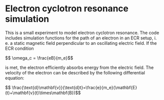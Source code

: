 # Electron cyclotron resonance simulation

This is a small experiment to model electron cyclotron resonance. The code includes simulation functions for the path of an electron in an  ECR setup, i. e. a static magnetic field perpendicular to an oscillating electric field. If the ECR condition
<p>
$$ \omega_c = \frac{eB}{m_e}$$
</p>
is met, the electron efficiently absorbs energy from the electric field.
The velocity of the electron can be described by the following differential equation:
<p>
$$ \frac{\text{d}\mathbf{v}}{\text{d}t}=\frac{e}{m_e}(\mathbf{E}(t)+\mathbf{v}(t)\times\mathbf{B})$$
</p>
